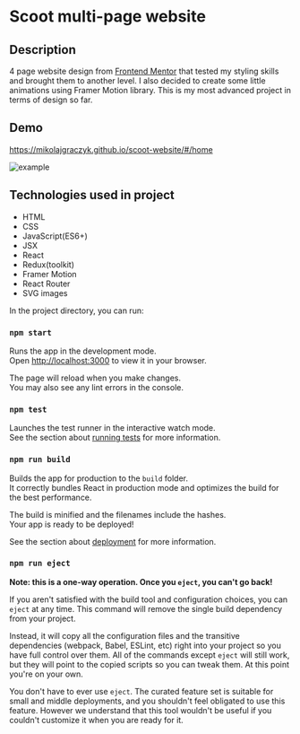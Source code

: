 # Scoot multi-page website

## Description
4 page website design from [Frontend Mentor](https://www.frontendmentor.io/challenges/scoot-multipage-website-N76alNPRJ) that tested my styling skills and brought them to another level. I also decided to create some little animations using Framer Motion library. This is my most advanced project in terms of design so far.

## Demo
https://mikolajgraczyk.github.io/scoot-website/#/home

![example]([https://github.com/mikolajgraczyk/tip-calculator-app/blob/main/public/demo.gif?raw=true](https://github.com/mikolajgraczyk/scoot-website/blob/main/public/gif.gif?raw=true))

## Technologies used in project
- HTML
- CSS
- JavaScript(ES6+)
- JSX
- React
- Redux(toolkit)
- Framer Motion
- React Router
- SVG images

In the project directory, you can run:

### `npm start`

Runs the app in the development mode.\
Open [http://localhost:3000](http://localhost:3000) to view it in your browser.

The page will reload when you make changes.\
You may also see any lint errors in the console.

### `npm test`

Launches the test runner in the interactive watch mode.\
See the section about [running tests](https://facebook.github.io/create-react-app/docs/running-tests) for more information.

### `npm run build`

Builds the app for production to the `build` folder.\
It correctly bundles React in production mode and optimizes the build for the best performance.

The build is minified and the filenames include the hashes.\
Your app is ready to be deployed!

See the section about [deployment](https://facebook.github.io/create-react-app/docs/deployment) for more information.

### `npm run eject`

**Note: this is a one-way operation. Once you `eject`, you can't go back!**

If you aren't satisfied with the build tool and configuration choices, you can `eject` at any time. This command will remove the single build dependency from your project.

Instead, it will copy all the configuration files and the transitive dependencies (webpack, Babel, ESLint, etc) right into your project so you have full control over them. All of the commands except `eject` will still work, but they will point to the copied scripts so you can tweak them. At this point you're on your own.

You don't have to ever use `eject`. The curated feature set is suitable for small and middle deployments, and you shouldn't feel obligated to use this feature. However we understand that this tool wouldn't be useful if you couldn't customize it when you are ready for it.
